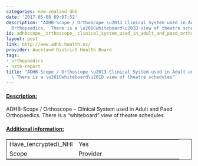 ```yaml
---
categories: new-zealand dhb
date: '2017-05-08 09:07:52'
description: "ADHB-Scope / Orthoscope \u2013 Clinical System used in Adult and Paed
  Orthopaedics.  There is a \u201Cwhiteboard\u201D view of theatre schedules"
id: adhbscope__orthoscope__clinical_system_used_in_adult_and_paed_orthopaedics__there_is_a_whiteboard_view_of_theatre_schedules
layout: post
link: http://www.adhb.health.nz/
provider: Auckland District Health Board
tags:
- orthopaedics
- nzte-report
title: "ADHB-Scope / Orthoscope \u2013 Clinical System used in Adult and Paed Orthopaedics.
  \ There is a \u201Cwhiteboard\u201D view of theatre schedules"
---
```



 <h4> <u>Description:</u> </h4>
ADHB-Scope / Orthoscope – Clinical System used in Adult and Paed Orthopaedics.  There is a “whiteboard” view of theatre schedules
 <h4> <u>Additional information:</u> </h4>
 <table style="border: 1px solid">
 <tr> <td width="40%">Have_(encrypted)_NHI</td> <td>Yes</td> </tr>
 <tr> <td width="40%">Scope</td> <td>Provider</td> </tr>
 </table>